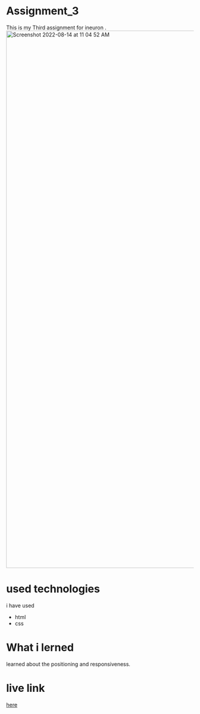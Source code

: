 # Assignment_3
This is my Third assignment for ineuron .
<img width="1440" alt="Screenshot 2022-08-14 at 11 04 52 AM" src="https://user-images.githubusercontent.com/84630436/184524018-92c7a6ee-fda7-4543-9521-6b62bbdafee2.png">

# used technologies 
i have used 
- html
- css
# What i lerned 
learned about the positioning and responsiveness.
# live link 
[here](https://project-3-court-justice-zr4l.vercel.app/)
